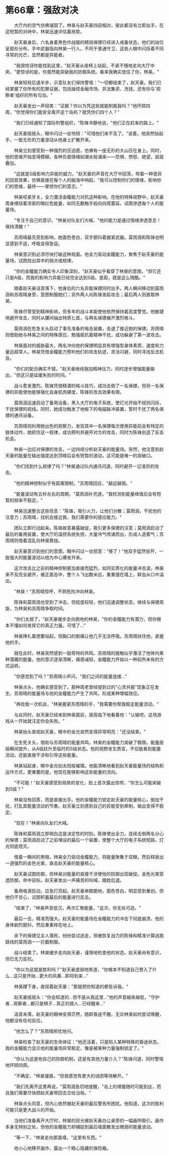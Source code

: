 # 第66章：强敌对决

　　大厅内的空气仿佛凝固了。林昊与赵天豪四目相对，彼此都没有立即出手。在这短暂的对峙中，林昊迅速评估着局势。

　　赵天豪身后，六名身着黑色作战服的精锐保镖已经进入戒备状态，他们的站位呈扇形分布，手中武器指向林昊一行人。不同于普通守卫，这些人眼中闪烁着不同寻常的光芒，显然都是异能者。

　　"我很惊讶你能找到这里，"赵天豪从座椅上站起，不紧不慢地走向大厅中央，"更惊讶的是，你竟然能突破我的防御系统。看来我确实低估了你，林昊。"

　　林昊轻轻后退半步，示意队友们保持警惕："一切都结束了，赵天豪。我们已经掌握了你所有的犯罪证据，包括操控金融市场、非法集资、洗钱，还有你与'观察者'组织的所有勾当。"

　　赵天豪发出一声轻笑："证据？你以为凭这些就能制裁我吗？"他环顾四周，"你觉得你们能安全离开这个岛屿？就凭你们四个人？"

　　"我们已经通知了国际刑警组织，"陈锋冷静地说，"他们正在赶来的路上。"

　　赵天豪摇摇头，眼中闪过一丝怜悯："可惜他们来不及了。"说着，他突然抬起手，一股无形的力量波动从他身上扩散开来。

　　林昊立刻感受到一种强烈的压迫感，仿佛有一座无形的大山压在身上。同时，他的思维开始变得模糊，各种负面情绪如潮水般涌来——恐惧、愤怒、绝望，层层叠加。

　　"这就是S级影响力异能的威力，"赵天豪的声音在大厅中回荡，带着一种诡异的回音效果，仿佛直接在每个人的脑海中响起，"我可以控制你们的情绪，影响你们的思维，最终——掌控你们的意志。"

　　林昊咬紧牙关，全力激活金瞳能力对抗这种影响。在他的特殊视野中，赵天豪周身缠绕着浓密的暗红色能量，如同无数触手般向四周蔓延，试图渗透每个人的能量场。

　　"专注于自己的意识，"林昊对队友们大喊，"他的能力是通过情绪渗透意志！保持清醒！"

　　苏雨晴最先受到影响，她面色苍白，双手颤抖着握紧武器。莫雨涵和陈锋也明显感到不适，呼吸变得急促。

　　林昊意识到必须尽快打破这种局面。他全力驱动金瞳能力，聚焦于赵天豪的能量场，试图找出其中的弱点或规律。

　　"你的金瞳能力确实令人印象深刻，"赵天豪似乎看穿了林昊的意图，"但它还只是A级，而我的影响力异能已经完全达到S级。差距，就是这么残酷。"

　　随着赵天豪话音落下，他身后的六名异能保镖同时出手。两人瞬间移动到莫雨涵和苏雨晴身旁，意图制服她们；另外两人向陈锋发起攻击；最后两人则直取林昊。

　　陈锋尽管受到精神影响，但多年的战斗本能使他依然保持着高度警觉。他敏捷地避开攻击，同时从腰间抽出特质匕首，与两名保镖展开激烈格斗。

　　莫雨涵在危急关头启动了事先准备的电击装置，击退了接近她的保镖。苏雨晴则借助她与林昊之间的特殊感应，勉强抵抗着精神干扰，成功躲避了第一波攻击。

　　林昊面对的威胁最大，两名冲向他的保镖明显具有增强型身体素质，速度和力量远超常人。林昊凭借金瞳能力预判他们的攻击轨迹，灵活闪避，同时寻找反击机会。

　　"你们的配合确实不错，"赵天豪继续施加精神压力，同时逐步增强能量输出，"但这只是延缓失败的时间。"

　　战斗愈发激烈。陈锋凭借精湛的格斗技巧，成功击倒了一名保镖，但另一名保镖的异能使他能够强化自身肌肉硬度，陈锋的攻击效果有限。

　　莫雨涵迅速启动了备用设备，黑入大厅的电子系统，使灯光开始不规则闪烁，干扰保镖的视线。同时，她成功触发了地板下的电磁脉冲装置，暂时干扰了两名保镖的通讯设备。

　　苏雨晴则利用她出色的观察力，发现其中一名保镖每次使用异能前会有特定的肢体动作，她抓住这一规律，成功预判并避开对方的攻击，同时为陈锋创造了反击机会。

　　林昊一边应对保镖的攻击，一边持续分析赵天豪的能量场。突然，他注意到赵天豪的能量在输出强度达到顶峰后会有短暂的波动，这可能是唯一的突破口。

　　"你们找到什么规律了吗？"林昊通过队内通讯问道，同时避开一记凌厉的攻击。

　　"他的精神控制似乎有距离限制，"苏雨晴回应，"越远越弱。"

　　"能量波动有五秒左右的周期，"莫雨涵补充道，"我检测到能量峰值后会有短暂的频率不稳定。"

　　林昊迅速整合这些信息："陈锋，吸引火力，让他们分散；莫雨涵，干扰他的注意力；苏雨晴，找机会接近我，我们需要你的感应能力。"

　　团队立即行动起来。陈锋故意暴露破绽，吸引更多保镖的注意；莫雨涵启动了最后的备用装置，使大厅的温控系统失控，大量冷气喷涌而出，形成人造雾气；苏雨晴则借着混乱向林昊靠拢。

　　赵天豪意识到他们的意图，眼中闪过一丝怒意："够了！"他双手猛然张开，一股强大的能量波动以他为中心爆发开来。

　　这次攻击比之前的精神控制更加直接而猛烈，如同实质化的能量冲击波。林昊来不及完全避开，被正面击中，整个人飞出数米远，重重撞在墙上，鲜血从口中溢出。

　　"林昊！"苏雨晴惊呼，不顾危险冲向林昊。

　　陈锋和莫雨涵也受到了冲击，但程度较轻，他们迅速调整状态，继续与保镖周旋，为林昊和苏雨晴争取时间。

　　"你们太弱了，"赵天豪缓步走向倒地的林昊，"你的金瞳能力有潜力，但你根本不懂如何发挥它的真正力量。可惜了..."

　　林昊挣扎着想要站起，但胸口的剧痛让他几乎无法呼吸。苏雨晴扶住他，紧握他的手。

　　就在此时，林昊突然感到一股奇特的共鸣。苏雨晴的接触似乎激活了他体内某种潜藏的能量。他的意识逐渐清晰，痛感减轻，金瞳能力开始以一种前所未有的方式运转。

　　"你感觉到了吗？"苏雨晴小声问，"我们之间的能量连接..."

　　林昊点头，他确实感受到了。那种周老曾经提到过的"心灵共振"现象正在发生，苏雨晴的能量场与他的金瞳能力产生了共鸣，形成某种增幅效应。

　　"再给我一次机会，"林昊握紧苏雨晴的手，"我需要你帮我稳定能量流动。"

　　与此同时，赵天豪已经来到林昊面前，居高临下地看着他："认输吧，这场游戏从一开始就注定你会失败。"

　　林昊抬头直视赵天豪，眼中的金光突然变得异常明亮："还没结束。"

　　在生死关头，借助与苏雨晴的能量共鸣，林昊的金瞳能力突破了极限。能量层级瞬间提升，从A级跃升至临时的S级状态。他的视野发生质变，不仅能看到能量流动，还能直接干涉和引导这些能量。

　　林昊站起身，眼中金光如太阳般璀璨。他能清晰地看到赵天豪能量场的结构和运作方式，更重要的是，他现在能够影响这些能量的流向。

　　"不可能！"赵天豪感受到局势的变化，脸上首次露出惊愕，"你怎么可能突破到S级？"

　　林昊没有回答，而是直接出手。他的金瞳能力锁定赵天豪的能量核心，施加干扰，打乱其能量流动的节奏。赵天豪立刻感到自己的异能受到牵制，输出变得不稳定。

　　"现在！"林昊向队友们大喊。

　　陈锋和莫雨涵立即明白这是决定性的时刻。陈锋使出全力，连续击倒两名分心的保镖；莫雨涵启动了之前埋设的最后一个装置，使整个大厅的电子系统短路，灯光彻底熄灭。

　　借着一瞬间的黑暗，林昊全力驱动金瞳能力，将能量聚集于双眼，然后释放出一道强烈的金色光束，直击赵天豪的能量核心。

　　赵天豪试图防御，但林昊对能量的直接干涉使他的防御出现破绽。金色光束穿透防御，命中目标。赵天豪发出一声痛苦的叫喊，踉跄后退。

　　备用电源启动，应急灯亮起。赵天豪单膝跪地，面色苍白，明显受到重创。但他仍不甘心，试图积蓄最后的能量进行反击。

　　"结束了，"林昊声音低沉，再次汇聚能量，"这次，你无处可逃。"

　　最后一击，精准而强大。赵天豪的能量场在金瞳能力的冲击下彻底崩溃，他的身体剧烈颤抖，然后重重摔在地上。

　　余下的保镖见主人落败，纷纷尝试逃走，但被恢复战力的陈锋和精准计算逃跑路线的莫雨涵一一拦截制服。

　　战斗结束了。林昊缓步走向赵天豪，谨慎地检查他的状态。赵天豪尚有意识，但已无力反抗。

　　"你以为这就是胜利吗？"赵天豪虚弱地笑道，"你根本不知道自己卷入了什么...这只是开始...更大的风暴...即将到来..."

　　林昊蹲下身，直视着赵天豪："那就把你知道的都告诉我。"

　　赵天豪摇摇头："你会知道的...但不是从我这里..."他的声音越来越低，"守护者...观察者...都只是棋子...真正的猎人...已经醒来..."

　　话音未落，赵天豪的眼神变得茫然，随即昏迷不醒。无论林昊如何尝试唤醒，他都没有任何反应。

　　"他怎么了？"苏雨晴担忧地问。

　　林昊检查了赵天豪的生命体征："他还活着，只是陷入某种特殊的昏迷状态。我的金瞳能力显示他的能量场异常稳定，像是被某种力量强制锁定了。"

　　"你认为这是他自己的防御机制，还是有其他力量介入？"陈锋问道，同时警惕地环顾四周。

　　"不确定，"林昊皱眉，"但我感觉有更大的谜团等待解开。"

　　"我们先离开这里再说，"莫雨涵急切地提醒，"岛上的增援随时可能到达，而且我们需要尽快把赵天豪带回去交给当局。"

　　林昊点头同意，但内心依然被赵天豪的最后警告所困扰。他知道，这次的胜利可能只是更大战斗的开始。

　　当他们准备离开大厅时，林昊的目光被赵天豪办公桌旁的一幅画所吸引。画作本身无特别之处，但他的金瞳能力却捕捉到画后墙面散发出微弱的能量波动。

　　"等一下，"林昊走向那面墙，"这里有东西。"

　　他小心地移开画作，露出一个精心隐藏的保险箱。 
